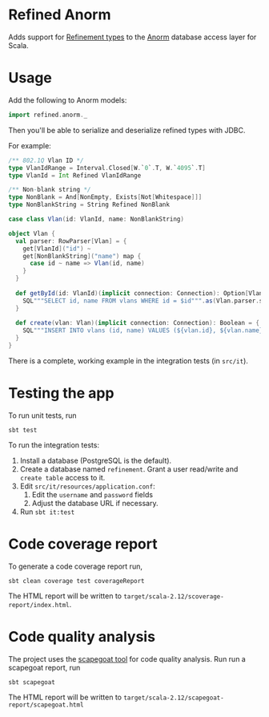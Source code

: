 # Refined Anorm

Adds support for [Refinement types](https://github.com/fthomas/refined) to the 
[Anorm](https://github.com/playframework/anorm) database access layer for Scala.

# Usage

Add the following to Anorm models:

```scala
import refined.anorm._
```

Then you'll be able to serialize and deserialize refined types with JDBC.

For example:

```scala
/** 802.1Q Vlan ID */
type VlanIdRange = Interval.Closed[W.`0`.T, W.`4095`.T]
type VlanId = Int Refined VlanIdRange

/** Non-blank string */
type NonBlank = And[NonEmpty, Exists[Not[Whitespace]]]
type NonBlankString = String Refined NonBlank

case class Vlan(id: VlanId, name: NonBlankString)

object Vlan {
  val parser: RowParser[Vlan] = {
    get[VlanId]("id") ~
    get[NonBlankString]("name") map {
      case id ~ name => Vlan(id, name)
    }
  }
  
  def getById(id: VlanId)(implicit connection: Connection): Option[Vlan] = {
    SQL"""SELECT id, name FROM vlans WHERE id = $id""".as(Vlan.parser.singleOpt)
  }
 
  def create(vlan: Vlan)(implicit connection: Connection): Boolean = {
    SQL"""INSERT INTO vlans (id, name) VALUES (${vlan.id}, ${vlan.name})""".executeUpdate() == 1
  }
}
```

There is a complete, working example in the integration tests (in `src/it`).



# Testing the app

To run unit tests, run

    sbt test
To run the integration tests:

1.  Install a database (PostgreSQL is the default).
2. Create a database named `refinement`. Grant a user read/write and `create table` access to it.
3. Edit `src/it/resources/application.conf`:
   1. Edit the `username` and `password` fields
   2. Adjust the database URL if necessary.
4. Run `sbt it:test`



# Code coverage report

To generate a code coverage report run,

    sbt clean coverage test coverageReport

The HTML report will be written to `target/scala-2.12/scoverage-report/index.html`.

# Code quality analysis

The project uses the [scapegoat tool](https://github.com/sksamuel/scapegoat) for code quality analysis.
Run run a scapegoat report, run

    sbt scapegoat

The HTML report will be written to `target/scala-2.12/scapegoat-report/scapegoat.html`

